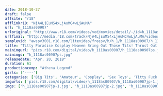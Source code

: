 ```yaml
---
date: 2018-10-27
draft: false
affsite: "r18"
afflinkr18: "NjA4LjEuMS4xLjAuMC4wLjAuMA"
url: "h_1118as00907"
urloriginal: "http://www.r18.com/videos/vod/movies/detail/-/id=h_1118as00907"
urlfinal: "http://media.r18.com/track/NjA4LjEuMS4xLjAuMC4wLjAuMA/videos/vod/movies/detail/-/id=h_1118as00907"
samplevid: "awspv3001.r18.com/litevideo/freepv/h/h_1/h_1118as00907/h_1118as00907_dmb_s.mp4"
title: "Titty Paradise Cosplay Heaven Bring Out Those Tits! Thrust Out That Ass! Make Me Cum!! Oh No, My Uniform Is Getting Wet...!!"
mainimgurl: "pics.r18.com/digital/video/h_1118as00907/h_1118as00907ps.jpg"
mainimgs: "h_1118as00907ps.jpg"
releasedate: "Apr. 20, 2018"
duration: 61
productioncomp: "Athena Legend"
girls: ['----']
categories: ['Big Tits', 'Amateur', 'Cosplay', 'Sex Toys', 'Titty Fuck']
imgurls: ['pics.r18.com/digital/video/h_1118as00907/h_1118as00907jp-1.jpg', 'pics.r18.com/digital/video/h_1118as00907/h_1118as00907jp-2.jpg', 'pics.r18.com/digital/video/h_1118as00907/h_1118as00907jp-3.jpg', 'pics.r18.com/digital/video/h_1118as00907/h_1118as00907jp-4.jpg', 'pics.r18.com/digital/video/h_1118as00907/h_1118as00907jp-5.jpg', 'pics.r18.com/digital/video/h_1118as00907/h_1118as00907jp-6.jpg', 'pics.r18.com/digital/video/h_1118as00907/h_1118as00907jp-7.jpg', 'pics.r18.com/digital/video/h_1118as00907/h_1118as00907jp-8.jpg', 'pics.r18.com/digital/video/h_1118as00907/h_1118as00907jp-9.jpg', 'pics.r18.com/digital/video/h_1118as00907/h_1118as00907jp-10.jpg', 'pics.r18.com/digital/video/h_1118as00907/h_1118as00907jp-11.jpg', 'pics.r18.com/digital/video/h_1118as00907/h_1118as00907jp-12.jpg', 'pics.r18.com/digital/video/h_1118as00907/h_1118as00907jp-13.jpg', 'pics.r18.com/digital/video/h_1118as00907/h_1118as00907jp-14.jpg', 'pics.r18.com/digital/video/h_1118as00907/h_1118as00907jp-15.jpg', 'pics.r18.com/digital/video/h_1118as00907/h_1118as00907jp-16.jpg', 'pics.r18.com/digital/video/h_1118as00907/h_1118as00907jp-17.jpg', 'pics.r18.com/digital/video/h_1118as00907/h_1118as00907jp-18.jpg', 'pics.r18.com/digital/video/h_1118as00907/h_1118as00907jp-19.jpg', 'pics.r18.com/digital/video/h_1118as00907/h_1118as00907jp-20.jpg']
imgs: ['h_1118as00907jp-1.jpg', 'h_1118as00907jp-2.jpg', 'h_1118as00907jp-3.jpg', 'h_1118as00907jp-4.jpg', 'h_1118as00907jp-5.jpg', 'h_1118as00907jp-6.jpg', 'h_1118as00907jp-7.jpg', 'h_1118as00907jp-8.jpg', 'h_1118as00907jp-9.jpg', 'h_1118as00907jp-10.jpg', 'h_1118as00907jp-11.jpg', 'h_1118as00907jp-12.jpg', 'h_1118as00907jp-13.jpg', 'h_1118as00907jp-14.jpg', 'h_1118as00907jp-15.jpg', 'h_1118as00907jp-16.jpg', 'h_1118as00907jp-17.jpg', 'h_1118as00907jp-18.jpg', 'h_1118as00907jp-19.jpg', 'h_1118as00907jp-20.jpg']
---
```

